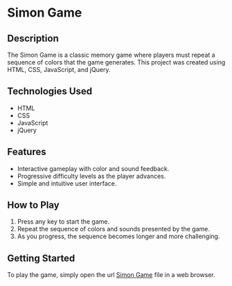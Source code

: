 # Simon Game

## Description
The Simon Game is a classic memory game where players must repeat a sequence of colors that the game generates. This project was created using HTML, CSS, JavaScript, and jQuery.

## Technologies Used
- HTML
- CSS
- JavaScript
- jQuery

## Features
- Interactive gameplay with color and sound feedback.
- Progressive difficulty levels as the player advances.
- Simple and intuitive user interface.

## How to Play
1. Press any key to start the game.
2. Repeat the sequence of colors and sounds presented by the game.
3. As you progress, the sequence becomes longer and more challenging.

## Getting Started
To play the game, simply open the url [Simon Game](https://samuelcardenasg23.github.io/simon-game/) file in a web browser.
